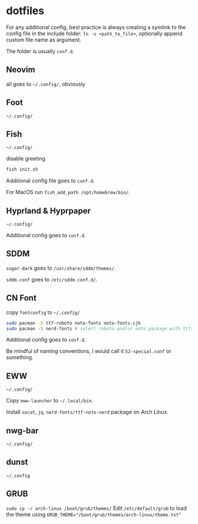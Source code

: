 # dotfiles
For any additional config, best practice is always creating a symlink to the config file in the include folder:
`ln -s <path_to_file>`, optionally append custom file name as argument. 

The folder is usually `conf.d`.
## Neovim
all goes to `~/.config/`, obviously
## Foot
`~/.config/`
## Fish
`~/.config/`

disable greeting
```sh
fish init.sh
```

Additional config file goes to `conf.d`.

For MacOS run `fish_add_path /opt/homebrew/bin/`.
## Hyprland & Hyprpaper
`~/.config/`

Additional config goes to `conf.d`.
## SDDM
`sugar-dark` goes to `/usr/share/sddm/themes/`.

`sddm.conf` goes to `/etc/sddm.conf.d/`.
## CN Font
copy `fontconfig` to `~/.config/`

```sh
sudo pacman -S ttf-roboto noto-fonts noto-fonts-cjk
sudo pacman -S nerd-fonts # select roboto and/or noto package with ttf-nerd-fonts-symbols
```

Additional config goes to `conf.d`.

Be mindful of naming conventions, I would call it `52-special.conf` or something.
## EWW
`~/.config/`

Copy `eww-launcher` to `~/.local/bin`.

Install `socat`, `jq`, `nerd-fonts/ttf-noto-nerd` package on Arch Linux.
## nwg-bar
`~/.config/`

## dunst
`~/.config`

## GRUB
`sudo cp -r arch-linux /boot/grub/themes/`
Edit `/etc/default/grub` to load the theme using `GRUB_THEME="/boot/grub/themes/arch-linux/theme.txt"`

